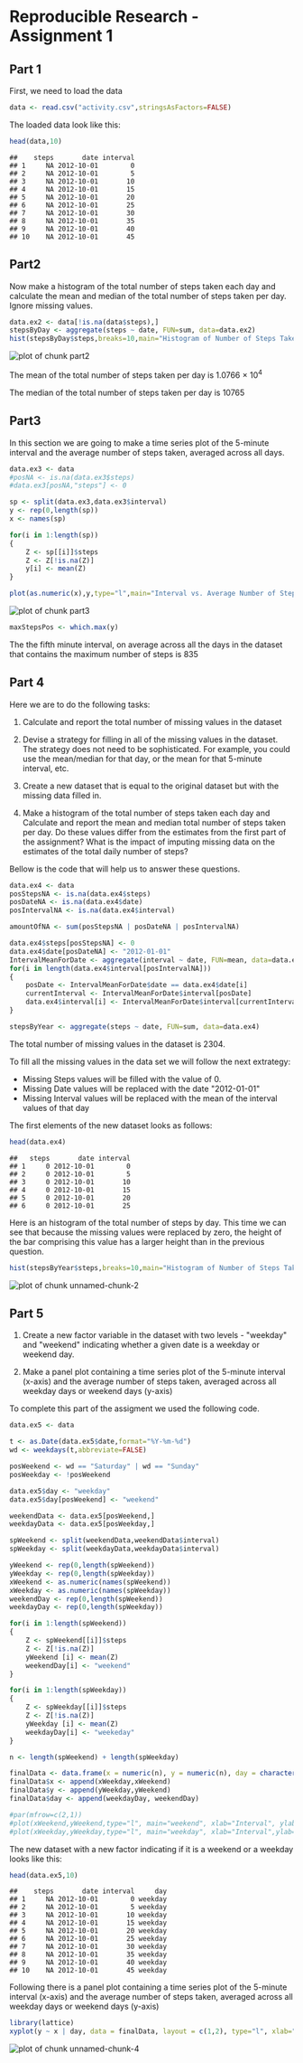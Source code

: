 Reproducible Research - Assignment 1
========================================================

## Part 1

First, we need to load the data


```r
data <- read.csv("activity.csv",stringsAsFactors=FALSE)
```

The loaded data look like this:


```r
head(data,10)
```

```
##    steps       date interval
## 1     NA 2012-10-01        0
## 2     NA 2012-10-01        5
## 3     NA 2012-10-01       10
## 4     NA 2012-10-01       15
## 5     NA 2012-10-01       20
## 6     NA 2012-10-01       25
## 7     NA 2012-10-01       30
## 8     NA 2012-10-01       35
## 9     NA 2012-10-01       40
## 10    NA 2012-10-01       45
```

## Part2 

Now make a histogram of the total number of steps taken each day and calculate the mean and median of the total number of steps taken per day. Ignore missing values.


```r
data.ex2 <- data[!is.na(data$steps),]
stepsByDay <- aggregate(steps ~ date, FUN=sum, data=data.ex2)
hist(stepsByDay$steps,breaks=10,main="Histogram of Number of Steps Taken Each Day", xlab="Number of Steps", ylab="Frequency")
```

![plot of chunk part2](figure/part2.png) 

The mean of the total number of steps taken per day is 1.0766 &times; 10<sup>4</sup>  

The median of the total number of steps taken per day is 10765

## Part3

In this section we are going to make a time series plot of the 5-minute interval and the average number of steps taken, averaged across all days.


```r
data.ex3 <- data
#posNA <- is.na(data.ex3$steps)
#data.ex3[posNA,"steps"] <- 0

sp <- split(data.ex3,data.ex3$interval)
y <- rep(0,length(sp))
x <- names(sp)

for(i in 1:length(sp))
{
    Z <- sp[[i]]$steps
    Z <- Z[!is.na(Z)]
    y[i] <- mean(Z)
}

plot(as.numeric(x),y,type="l",main="Interval vs. Average Number of Steps", xlab="Interval", ylab = "Averaged Number of Steps")
```

![plot of chunk part3](figure/part3.png) 

```r
maxStepsPos <- which.max(y)
```

The the fifth minute interval, on average across all the days in the dataset that contains the maximum number of steps is 835

## Part 4

Here we are to do the following tasks:

1. Calculate and report the total number of missing values in the dataset 

2. Devise a strategy for filling in all of the missing values in the dataset. The strategy does not need to be sophisticated. For example, you could use the mean/median for that day, or the mean for that 5-minute interval, etc.

3. Create a new dataset that is equal to the original dataset but with the missing data filled in.

4. Make a histogram of the total number of steps taken each day and Calculate and report the mean and median total number of steps taken per day. Do these values differ from the estimates from the first part of the assignment? What is the impact of imputing missing data on the estimates of the total daily number of steps?

Bellow is the code that will help us to answer these questions.


```r
data.ex4 <- data
posStepsNA <- is.na(data.ex4$steps)
posDateNA <- is.na(data.ex4$date)
posIntervalNA <- is.na(data.ex4$interval)

amountOfNA <- sum(posStepsNA | posDateNA | posIntervalNA)

data.ex4$steps[posStepsNA] <- 0
data.ex4$date[posDateNA] <- "2012-01-01"
IntervalMeanForDate <- aggregate(interval ~ date, FUN=mean, data=data.ex4)
for(i in length(data.ex4$interval[posIntervalNA]))
{
    posDate <- IntervalMeanForDate$date == data.ex4$date[i]
    currentInterval <- IntervalMeanForDate$interval[posDate]
    data.ex4$interval[i] <- IntervalMeanForDate$interval[currentInterval[1]]
}

stepsByYear <- aggregate(steps ~ date, FUN=sum, data=data.ex4)
```

The total number of missing values in the dataset is 2304. 

To fill all the missing values in the data set we will follow the next extrategy:

* Missing Steps values will be filled with the value of 0.
* Missing Date values will be replaced with the date "2012-01-01"
* Missing Interval values will be replaced with the mean of the interval values of that day

The first elements of the new dataset looks as follows:


```r
head(data.ex4)
```

```
##   steps       date interval
## 1     0 2012-10-01        0
## 2     0 2012-10-01        5
## 3     0 2012-10-01       10
## 4     0 2012-10-01       15
## 5     0 2012-10-01       20
## 6     0 2012-10-01       25
```

Here is an histogram of the total number of steps by day. This time we can see that because the missing values were replaced by zero, the height of the bar comprising this value has a larger height than in the previous question.


```r
hist(stepsByYear$steps,breaks=10,main="Histogram of Number of Steps Taken Each Day", xlab="Number of Steps", ylab="Frequency")
```

![plot of chunk unnamed-chunk-2](figure/unnamed-chunk-2.png) 

## Part 5

1. Create a new factor variable in the dataset with two levels - "weekday" and "weekend" indicating whether a given date is a weekday or weekend day.

2. Make a panel plot containing a time series plot of the 5-minute interval (x-axis) and the average number of steps taken, averaged across all weekday days or weekend days (y-axis)

To complete this part of the assigment we used the following code.


```r
data.ex5 <- data

t <- as.Date(data.ex5$date,format="%Y-%m-%d")
wd <- weekdays(t,abbreviate=FALSE)

posWeekend <- wd == "Saturday" | wd == "Sunday"
posWeekday <- !posWeekend

data.ex5$day <- "weekday"
data.ex5$day[posWeekend] <- "weekend"

weekendData <- data.ex5[posWeekend,]
weekdayData <- data.ex5[posWeekday,]

spWeekend <- split(weekendData,weekendData$interval)
spWeekday <- split(weekdayData,weekdayData$interval)

yWeekend <- rep(0,length(spWeekend))
yWeekday <- rep(0,length(spWeekday))
xWeekend <- as.numeric(names(spWeekend))
xWeekday <- as.numeric(names(spWeekday))
weekendDay <- rep(0,length(spWeekend))
weekdayDay <- rep(0,length(spWeekday))

for(i in 1:length(spWeekend))
{
    Z <- spWeekend[[i]]$steps
    Z <- Z[!is.na(Z)]
    yWeekend [i] <- mean(Z)
    weekendDay[i] <- "weekend"
}

for(i in 1:length(spWeekday))
{
    Z <- spWeekday[[i]]$steps
    Z <- Z[!is.na(Z)]
    yWeekday [i] <- mean(Z)
    weekdayDay[i] <- "weekeday"
}

n <- length(spWeekend) + length(spWeekday)

finalData <- data.frame(x = numeric(n), y = numeric(n), day = character(n))
finalData$x <- append(xWeekday,xWeekend)
finalData$y <- append(yWeekday,yWeekend)
finalData$day <- append(weekdayDay, weekendDay)

#par(mfrow=c(2,1))
#plot(xWeekend,yWeekend,type="l", main="weekend", xlab="Interval", ylab="Average Number of Steps")
#plot(xWeekday,yWeekday,type="l", main="weekday", xlab="Interval",ylab="Average Number of Steps")
```

The new dataset with a new factor indicating if it is a weekend or a weekday looks like this:


```r
head(data.ex5,10)
```

```
##    steps       date interval     day
## 1     NA 2012-10-01        0 weekday
## 2     NA 2012-10-01        5 weekday
## 3     NA 2012-10-01       10 weekday
## 4     NA 2012-10-01       15 weekday
## 5     NA 2012-10-01       20 weekday
## 6     NA 2012-10-01       25 weekday
## 7     NA 2012-10-01       30 weekday
## 8     NA 2012-10-01       35 weekday
## 9     NA 2012-10-01       40 weekday
## 10    NA 2012-10-01       45 weekday
```

Following there is a panel plot containing a time series plot of the 5-minute interval (x-axis) and the average number of steps taken, averaged across all weekday days or weekend days (y-axis)


```r
library(lattice)
xyplot(y ~ x | day, data = finalData, layout = c(1,2), type="l", xlab="Interval", ylab="Number of Steps")
```

![plot of chunk unnamed-chunk-4](figure/unnamed-chunk-4.png) 
